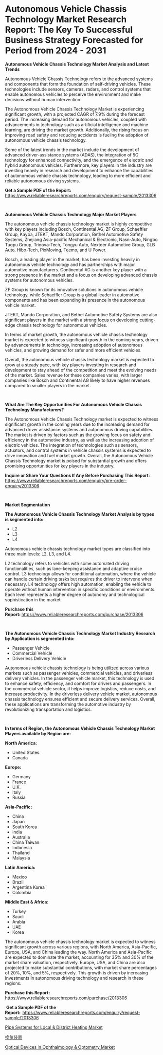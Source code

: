 <p><h1>Autonomous Vehicle Chassis Technology Market Research Report: The Key To Successful Business Strategy Forecasted for Period from 2024 - 2031</h1></p><p><strong>Autonomous Vehicle Chassis Technology Market Analysis and Latest Trends</strong></p>
<p><p>Autonomous Vehicle Chassis Technology refers to the advanced systems and components that form the foundation of self-driving vehicles. These technologies include sensors, cameras, radars, and control systems that enable autonomous vehicles to perceive the environment and make decisions without human intervention.</p><p>The Autonomous Vehicle Chassis Technology Market is experiencing significant growth, with a projected CAGR of 7.9% during the forecast period. The increasing demand for autonomous vehicles, coupled with advancements in technology such as artificial intelligence and machine learning, are driving the market growth. Additionally, the rising focus on improving road safety and reducing accidents is fueling the adoption of autonomous vehicle chassis technology.</p><p>Some of the latest trends in the market include the development of advanced driver-assistance systems (ADAS), the integration of 5G technology for enhanced connectivity, and the emergence of electric and hybrid autonomous vehicles. Furthermore, key players in the industry are investing heavily in research and development to enhance the capabilities of autonomous vehicle chassis technology, leading to more efficient and reliable autonomous driving systems.</p></p>
<p><strong>Get a Sample PDF of the Report:&nbsp;</strong> <a href="https://www.reliableresearchreports.com/enquiry/request-sample/2013306">https://www.reliableresearchreports.com/enquiry/request-sample/2013306</a></p>
<p>&nbsp;</p>
<p><strong>Autonomous Vehicle Chassis Technology Major Market Players</strong></p>
<p><p>The autonomous vehicle chassis technology market is highly competitive with key players including Bosch, Continental AG, ZF Group, Schaeffler Group, Kayba, JTEKT, Mando Corporation, Bethel Automotive Safety Systems, Zhejiang Asia-pacific Mechanical & Electronic, Nasn-Auto, Ningbo Tuopu Group, Trinova-Tech, Tongyu Auto, Nexteer Automotive Group, GLB Auto, Hibo-Tech, PixMoving, Teemo, and U Power.</p><p>Bosch, a leading player in the market, has been investing heavily in autonomous vehicle technology and has partnerships with major automotive manufacturers. Continental AG is another key player with a strong presence in the market and a focus on developing advanced chassis systems for autonomous vehicles.</p><p>ZF Group is known for its innovative solutions in autonomous vehicle technology, while Schaeffler Group is a global leader in automotive components and has been expanding its presence in the autonomous vehicle market.</p><p>JTEKT, Mando Corporation, and Bethel Automotive Safety Systems are also significant players in the market with a strong focus on developing cutting-edge chassis technology for autonomous vehicles.</p><p>In terms of market growth, the autonomous vehicle chassis technology market is expected to witness significant growth in the coming years, driven by advancements in technology, increasing adoption of autonomous vehicles, and growing demand for safer and more efficient vehicles.</p><p>Overall, the autonomous vehicle chassis technology market is expected to grow at a steady pace, with key players investing in research and development to stay ahead of the competition and meet the evolving needs of the market. Sales revenue for these companies varies, with larger companies like Bosch and Continental AG likely to have higher revenues compared to smaller players in the market.</p></p>
<p>&nbsp;</p>
<p><strong>What Are The Key Opportunities For Autonomous Vehicle Chassis Technology Manufacturers?</strong></p>
<p><p>The Autonomous Vehicle Chassis Technology market is expected to witness significant growth in the coming years due to the increasing demand for advanced driver assistance systems and autonomous driving capabilities. The market is driven by factors such as the growing focus on safety and efficiency in the automotive industry, as well as the increasing adoption of electric vehicles. The integration of technologies such as sensors, actuators, and control systems in vehicle chassis systems is expected to drive innovation and fuel market growth. Overall, the Autonomous Vehicle Chassis Technology market is poised for substantial growth and offers promising opportunities for key players in the industry.</p></p>
<p><strong>Inquire or Share Your Questions If Any Before Purchasing This Report:</strong> <a href="https://www.reliableresearchreports.com/enquiry/pre-order-enquiry/2013306">https://www.reliableresearchreports.com/enquiry/pre-order-enquiry/2013306</a></p>
<p>&nbsp;</p>
<p><strong>Market Segmentation</strong></p>
<p><strong>The Autonomous Vehicle Chassis Technology Market Analysis by types is segmented into:</strong></p>
<p><ul><li>L2</li><li>L3</li><li>L4</li></ul></p>
<p><p>Autonomous vehicle chassis technology market types are classified into three main levels: L2, L3, and L4. </p><p>L2 technology refers to vehicles with some automated driving functionalities, such as lane-keeping assistance and adaptive cruise control. L3 technology allows for conditional automation, where the vehicle can handle certain driving tasks but requires the driver to intervene when necessary. L4 technology offers high automation, enabling the vehicle to operate without human intervention in specific conditions or environments. Each level represents a higher degree of autonomy and technological sophistication in the market.</p></p>
<p><strong>Purchase this Report:&nbsp;</strong><a href="https://www.reliableresearchreports.com/purchase/2013306">https://www.reliableresearchreports.com/purchase/2013306</a></p>
<p>&nbsp;</p>
<p><strong>The Autonomous Vehicle Chassis Technology Market Industry Research by Application is segmented into:</strong></p>
<p><ul><li>Passenger Vehicle</li><li>Commercial Vehicle</li><li>Driverless Delivery Vehicle</li></ul></p>
<p><p>Autonomous vehicle chassis technology is being utilized across various markets such as passenger vehicles, commercial vehicles, and driverless delivery vehicles. In the passenger vehicle market, this technology is used to enhance safety, efficiency, and comfort for drivers and passengers. In the commercial vehicle sector, it helps improve logistics, reduce costs, and increase productivity. In the driverless delivery vehicle market, autonomous chassis technology ensures efficient and secure delivery services. Overall, these applications are transforming the automotive industry by revolutionizing transportation and logistics.</p></p>
<p>&nbsp;</p>
<p><strong>In terms of Region, the Autonomous Vehicle Chassis Technology Market Players available by Region are:</strong></p>
<p>
    <p> <strong> North America: </strong>
        <ul>
            <li>United States</li>
            <li>Canada</li>
        </ul>
        </p> 
    <p> <strong> Europe: </strong>
        <ul>
            <li>Germany</li>
            <li>France</li>
            <li>U.K.</li>
            <li>Italy</li>
            <li>Russia</li>
        </ul>
        </p> 
    <p> <strong> Asia-Pacific: </strong>
        <ul>
            <li>China</li>
            <li>Japan</li>
            <li>South Korea</li>
            <li>India</li>
            <li>Australia</li>
            <li>China Taiwan</li>
            <li>Indonesia</li>
            <li>Thailand</li>
            <li>Malaysia</li>
        </ul>
        </p> 
    <p> <strong> Latin America: </strong>
        <ul>
            <li>Mexico</li>
            <li>Brazil</li>
            <li>Argentina Korea</li>
            <li>Colombia</li>
        </ul>
        </p> 
    <p> <strong> Middle East & Africa: </strong>
        <ul>
            <li>Turkey</li>
            <li>Saudi</li>
            <li>Arabia</li>
            <li>UAE</li>
            <li>Korea</li>
        </ul>
    </p>
    </p>
<p><p>The autonomous vehicle chassis technology market is expected to witness significant growth across various regions, with North America, Asia-Pacific, Europe, USA, and China leading the way. North America and Asia-Pacific are expected to dominate the market, accounting for 35% and 30% of the market share valuation, respectively. Europe, USA, and China are also projected to make substantial contributions, with market share percentages of 20%, 10%, and 5%, respectively. This growth is driven by increasing investments in autonomous driving technology and research in these regions.</p></p>
<p><strong>Purchase this Report: </strong><a href="https://www.reliableresearchreports.com/purchase/2013306">https://www.reliableresearchreports.com/purchase/2013306</a></p>
<p>&nbsp;<strong>Get a Sample PDF of the Report:&nbsp;&nbsp;</strong><a href="https://www.reliableresearchreports.com/enquiry/request-sample/2013306">https://www.reliableresearchreports.com/enquiry/request-sample/2013306</a></p>
<p><strong></strong></p>
<p><p><a href="https://view.publitas.com/reportprime-1/pipe-systems-for-local-district-heating-market-insights-market-players-and-forecast-till-2030/">Pipe Systems for Local & District Heating Market</a></p><p><a href="https://medium.com/@dx0328/%E6%8F%9B%E6%B0%97%E8%A8%AD%E5%82%99%E5%B8%82%E5%A0%B4%E3%81%AE%E3%83%88%E3%83%AC%E3%83%B3%E3%83%89%E3%81%A8%E5%B8%82%E5%A0%B4%E5%88%86%E6%9E%90%E3%81%AF-2024%E5%B9%B4%E3%81%8B%E3%82%892031%E5%B9%B4%E3%81%AE%E6%9C%9F%E9%96%93%E3%81%AB%E4%BA%88%E6%B8%AC%E3%81%95%E3%82%8C%E3%81%BE%E3%81%99-da351ea4732a">換気装置</a></p><p><a href="https://view.publitas.com/reportprime-1/optical-devices-in-ophthalmology-optometry-market-size-share-trends-analysis-report-by-application-regional-outlook-competitive-strategies-and-segment-forecasts-2023-2030/">Optical Devices in Ophthalmology & Optometry Market</a></p></p>